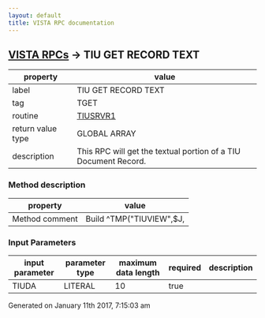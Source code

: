 ```yaml
---
layout: default
title: VISTA RPC documentation
---
```




## [VISTA RPCs](TableOfContent.md) &#8594; TIU GET RECORD TEXT 

 property | value 
--- | --- 
 label | TIU GET RECORD TEXT
 tag | TGET
 routine | [TIUSRVR1](http://code.osehra.org/dox/Routine_TIUSRVR1_source.html)
 return value type | GLOBAL ARRAY
 description | This RPC will get the textual portion of a TIU Document Record.


### Method description

 property | value 
--- | --- 
 Method comment | Build ^TMP("TIUVIEW",$J,

### Input Parameters

| input parameter | parameter type | maximum data length | required | description | 
| --- | --- | --- | --- | --- | 
| TIUDA | LITERAL | 10 | true |  | 




 Generated on January 11th 2017, 7:15:03 am